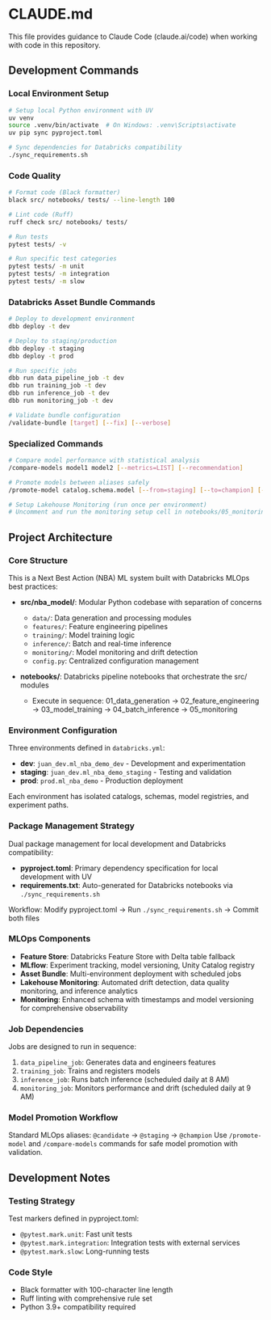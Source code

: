 # CLAUDE.md

This file provides guidance to Claude Code (claude.ai/code) when working with code in this repository.

## Development Commands

### Local Environment Setup
```bash
# Setup local Python environment with UV
uv venv
source .venv/bin/activate  # On Windows: .venv\Scripts\activate
uv pip sync pyproject.toml

# Sync dependencies for Databricks compatibility
./sync_requirements.sh
```

### Code Quality
```bash
# Format code (Black formatter)
black src/ notebooks/ tests/ --line-length 100

# Lint code (Ruff)
ruff check src/ notebooks/ tests/

# Run tests
pytest tests/ -v

# Run specific test categories
pytest tests/ -m unit
pytest tests/ -m integration
pytest tests/ -m slow
```

### Databricks Asset Bundle Commands
```bash
# Deploy to development environment
dbb deploy -t dev

# Deploy to staging/production
dbb deploy -t staging
dbb deploy -t prod

# Run specific jobs
dbb run data_pipeline_job -t dev
dbb run training_job -t dev
dbb run inference_job -t dev
dbb run monitoring_job -t dev

# Validate bundle configuration
/validate-bundle [target] [--fix] [--verbose]
```

### Specialized Commands
```bash
# Compare model performance with statistical analysis
/compare-models model1 model2 [--metrics=LIST] [--recommendation]

# Promote models between aliases safely
/promote-model catalog.schema.model [--from=staging] [--to=champion] [--dry-run]

# Setup Lakehouse Monitoring (run once per environment)
# Uncomment and run the monitoring setup cell in notebooks/05_monitoring.py
```

## Project Architecture

### Core Structure
This is a Next Best Action (NBA) ML system built with Databricks MLOps best practices:

- **src/nba_model/**: Modular Python codebase with separation of concerns
  - `data/`: Data generation and processing modules
  - `features/`: Feature engineering pipelines
  - `training/`: Model training logic
  - `inference/`: Batch and real-time inference
  - `monitoring/`: Model monitoring and drift detection
  - `config.py`: Centralized configuration management

- **notebooks/**: Databricks pipeline notebooks that orchestrate the src/ modules
  - Execute in sequence: 01_data_generation → 02_feature_engineering → 03_model_training → 04_batch_inference → 05_monitoring

### Environment Configuration
Three environments defined in `databricks.yml`:
- **dev**: `juan_dev.ml_nba_demo_dev` - Development and experimentation
- **staging**: `juan_dev.ml_nba_demo_staging` - Testing and validation
- **prod**: `prod.ml_nba_demo` - Production deployment

Each environment has isolated catalogs, schemas, model registries, and experiment paths.

### Package Management Strategy
Dual package management for local development and Databricks compatibility:
- **pyproject.toml**: Primary dependency specification for local development with UV
- **requirements.txt**: Auto-generated for Databricks notebooks via `./sync_requirements.sh`

Workflow: Modify pyproject.toml → Run `./sync_requirements.sh` → Commit both files

### MLOps Components
- **Feature Store**: Databricks Feature Store with Delta table fallback
- **MLflow**: Experiment tracking, model versioning, Unity Catalog registry
- **Asset Bundle**: Multi-environment deployment with scheduled jobs
- **Lakehouse Monitoring**: Automated drift detection, data quality monitoring, and inference analytics
- **Monitoring**: Enhanced schema with timestamps and model versioning for comprehensive observability

### Job Dependencies
Jobs are designed to run in sequence:
1. `data_pipeline_job`: Generates data and engineers features
2. `training_job`: Trains and registers models
3. `inference_job`: Runs batch inference (scheduled daily at 8 AM)
4. `monitoring_job`: Monitors performance and drift (scheduled daily at 9 AM)

### Model Promotion Workflow
Standard MLOps aliases: `@candidate` → `@staging` → `@champion`
Use `/promote-model` and `/compare-models` commands for safe model promotion with validation.

## Development Notes

### Testing Strategy
Test markers defined in pyproject.toml:
- `@pytest.mark.unit`: Fast unit tests
- `@pytest.mark.integration`: Integration tests with external services
- `@pytest.mark.slow`: Long-running tests

### Code Style
- Black formatter with 100-character line length
- Ruff linting with comprehensive rule set
- Python 3.9+ compatibility required
